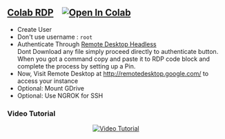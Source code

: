 ## [Colab RDP](Colab%20RDP/Colab%20RDP.ipynb) &nbsp;&nbsp; <a href="https://colab.research.google.com/github/PradyumnaKrishna/Colab-Hacks/blob/master/Colab%20RDP/Colab%20RDP.ipynb" target="_parent"><img src="https://colab.research.google.com/assets/colab-badge.svg" alt="Open In Colab"/></a>

 - Create User
 - Don't use username : `root`
 - Authenticate Through [Remote Desktop Headless](http://remotedesktop.google.com/headless)<br>Dont Download any file simply proceed directly to authenticate button. When you got a command copy and paste it to RDP code block and complete the process by setting up a Pin.
 - Now, Visit Remote Desktop at http://remotedesktop.google.com/ to access your instance
 - Optional: Mount GDrive
 - Optional: Use NGROK for SSH

### **Video Tutorial**
<p align="center">
  <a href="http://www.youtube.com/watch?v=xaDz3rxLu4I">
    <img alt="Video Tutorial" src="http://img.youtube.com/vi/xaDz3rxLu4I/maxresdefault.jpg">
  </a>
</p>